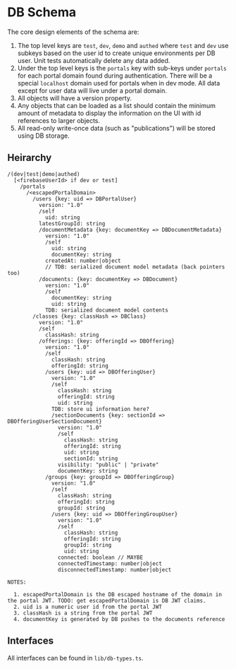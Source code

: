 # DB Schema

The core design elements of the schema are:

1. The top level keys are `test`, `dev`, `demo` and `authed` where `test` and `dev` use subkeys based on the user id to create unique environments per DB user.  Unit tests automatically delete any data added.
2. Under the top level keys is the `portals` key with sub-keys under `portals` for each portal domain found during authentication.  There will be a special `localhost` domain used for portals when in dev mode.  All data except for user data will live under a portal domain.
4. All objects will have a version property.
5. Any objects that can be loaded as a list should contain the minimum amount of metadata to display the information on the UI with id references to larger objects.
6. All read-only write-once data (such as "publications") will be stored using DB storage.

## Heirarchy

```
/(dev|test|demo|authed)
  [<firebaseUserId> if dev or test]
    /portals
      /<escapedPortalDomain>
        /users {key: uid => DBPortalUser}
          version: "1.0"
          /self
            uid: string
          latestGroupId: string
          /documentMetadata {key: documentKey => DBDocumentMetadata}
            version: "1.0"
            /self
              uid: string
              documentKey: string
            createdAt: number|object
            // TDB: serialized document model metadata (back pointers too)
          /documents: {key: documentKey => DBDocument}
            version: "1.0"
            /self
              documentKey: string
              uid: string
            TDB: serialized document model contents
        /classes {key: classHash => DBClass}
          version: "1.0"
          /self
            classHash: string
          /offerings: {key: offeringId => DBOffering}
            version: "1.0"
            /self
              classHash: string
              offeringId: string
            /users {key: uid => DBOfferingUser}
              version: "1.0"
              /self
                classHash: string
                offeringId: string
                uid: string
              TDB: store ui information here?
              /sectionDocuments {key: sectionId => DBOfferingUserSectionDocument}
                version: "1.0"
                /self
                  classHash: string
                  offeringId: string
                  uid: string
                  sectionId: string
                visibility: "public" | "private"
                documentKey: string
            /groups {key: groupId => DBOfferingGroup}
              version: "1.0"
              /self
                classHash: string
                offeringId: string
                groupId: string
              /users {key: uid => DBOfferingGroupUser}
                version: "1.0"
                /self
                  classHash: string
                  offeringId: string
                  groupId: string
                  uid: string
                connected: boolean // MAYBE
                connectedTimestamp: number|object
                disconnectedTimestamp: number|object

NOTES:

  1. escapedPortalDomain is the DB escaped hostname of the domain in the portal JWT. TODO: get escapedPortalDomain is DB JWT claims.
  2. uid is a numeric user id from the portal JWT
  3. classHash is a string from the portal JWT
  4. documentKey is generated by DB pushes to the documents reference
```

## Interfaces

All interfaces can be found in `lib/db-types.ts`.